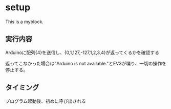 # setup
This is a myblock.
## 実行内容
Arduinoに配列{4}を送信し、{0,1,127,-127,1,2,3,4}が返ってくるかを確認する

返ってこなかった場合は"Arduino is not available."とEV3が喋り、一切の操作を停止する。

## タイミング
プログラム起動後、初めに呼び出される